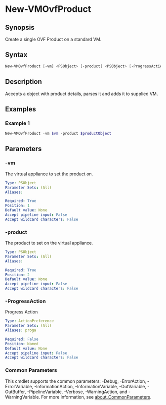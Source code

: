 # New-VMOvfProduct

## Synopsis

Create a single OVF Product on a standard VM.

## Syntax

```powershell
New-VMOvfProduct [-vm] <PSObject> [-product] <PSObject> [-ProgressAction <ActionPreference>] [<CommonParameters>]
```

## Description

Accepts a object with product details, parses it and adds it to supplied VM.

## Examples

### Example 1

```powershell
New-VMOvfProduct -vm $vm -product $productObject
```

## Parameters

### -vm

The virtual appliance to set the product on.

```yaml
Type: PSObject
Parameter Sets: (All)
Aliases:

Required: True
Position: 1
Default value: None
Accept pipeline input: False
Accept wildcard characters: False
```

### -product

The product to set on the virtual appliance.

```yaml
Type: PSObject
Parameter Sets: (All)
Aliases:

Required: True
Position: 2
Default value: None
Accept pipeline input: False
Accept wildcard characters: False
```

### -ProgressAction

Progress Action

```yaml
Type: ActionPreference
Parameter Sets: (All)
Aliases: proga

Required: False
Position: Named
Default value: None
Accept pipeline input: False
Accept wildcard characters: False
```

### Common Parameters

This cmdlet supports the common parameters: -Debug, -ErrorAction, -ErrorVariable, -InformationAction, -InformationVariable, -OutVariable, -OutBuffer, -PipelineVariable, -Verbose, -WarningAction, and -WarningVariable. For more information, see [about_CommonParameters](http://go.microsoft.com/fwlink/?LinkID=113216).
